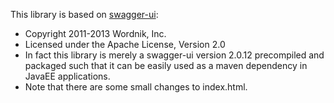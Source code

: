 This library is based on [swagger-ui](https://github.com/wordnik/swagger-ui):

* Copyright 2011-2013 Wordnik, Inc. 
* Licensed under the Apache License, Version 2.0
* In fact this library is merely a swagger-ui version 2.0.12 precompiled and packaged such that it can be easily used as 
  a maven dependency in JavaEE applications.
* Note that there are some small changes to index.html.